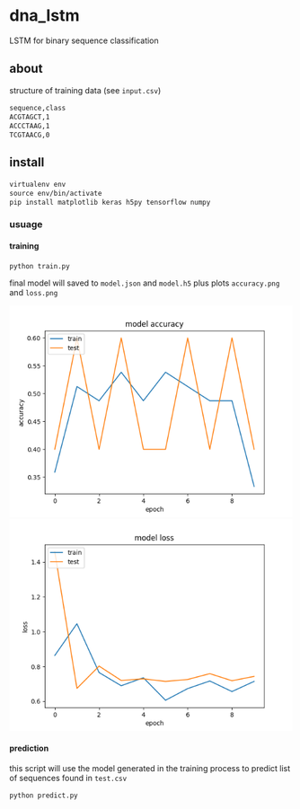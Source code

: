 # dna_lstm
LSTM for binary sequence classification

## about

structure of training data (see `input.csv`)

```
sequence,class
ACGTAGCT,1
ACCCTAAG,1
TCGTAACG,0
```

## install

```
virtualenv env
source env/bin/activate
pip install matplotlib keras h5py tensorflow numpy
```

### usuage

#### training

```
python train.py
```

final model will saved to `model.json` and `model.h5` plus plots `accuracy.png` and `loss.png`

![alt text](accuracy.png)
![alt text](loss.png)

#### prediction

this script will use the model generated in the training process to predict list of sequences found in `test.csv`

```
python predict.py
```

